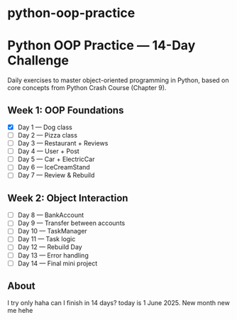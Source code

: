 # python-oop-practice

# Python OOP Practice — 14-Day Challenge

Daily exercises to master object-oriented programming in Python, based on core concepts from Python Crash Course (Chapter 9).

## Week 1: OOP Foundations

- [x] Day 1 — Dog class
- [ ] Day 2 — Pizza class
- [ ] Day 3 — Restaurant + Reviews
- [ ] Day 4 — User + Post
- [ ] Day 5 — Car + ElectricCar
- [ ] Day 6 — IceCreamStand
- [ ] Day 7 — Review & Rebuild

## Week 2: Object Interaction

- [ ] Day 8 — BankAccount
- [ ] Day 9 — Transfer between accounts
- [ ] Day 10 — TaskManager
- [ ] Day 11 — Task logic
- [ ] Day 12 — Rebuild Day
- [ ] Day 13 — Error handling
- [ ] Day 14 — Final mini project

## About

I try only haha can I finish in 14 days? today is 1 June 2025. New month new me hehe

